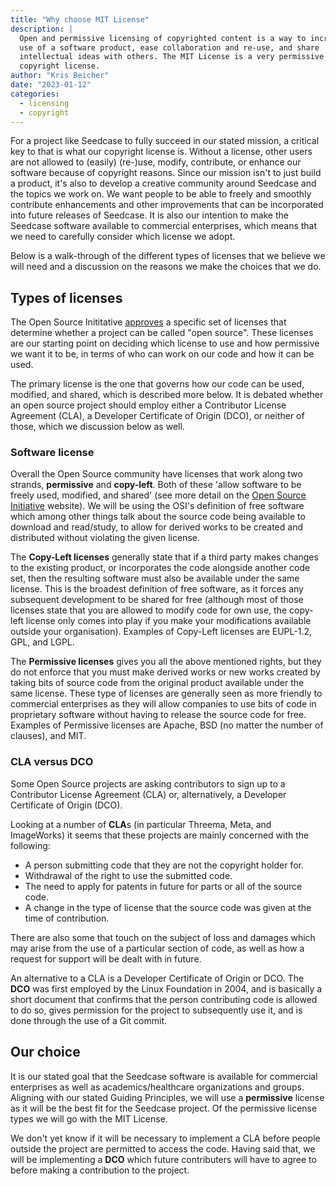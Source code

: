 ```yaml
---
title: "Why choose MIT License"
description: |
  Open and permissive licensing of copyrighted content is a way to increase 
  use of a software product, ease collaboration and re-use, and share
  intellectual ideas with others. The MIT License is a very permissive 
  copyright license.
author: "Kris Beicher"
date: "2023-01-12"
categories:
  - licensing
  - copyright
---
```


For a project like Seedcase to fully succeed in our stated mission, a
critical key to that is what our copyright license is. Without a
license, other users are not allowed to (easily) (re-)use, modify,
contribute, or enhance our software because of copyright reasons. Since
our mission isn't to just build a product, it's also to develop a
creative community around Seedcase and the topics we work on. We want
people to be able to freely and smoothly contribute enhancements and
other improvements that can be incorporated into future releases of
Seedcase. It is also our intention to make the Seedcase software
available to commercial enterprises, which means that we need to
carefully consider which license we adopt.

Below is a walk-through of the different types of licenses that we
believe we will need and a discussion on the reasons we make the choices
that we do.

## Types of licenses

The Open Source Inititative [approves](https://opensource.org/licenses)
a specific set of licenses that determine whether a project can be
called "open source". These licenses are our starting point on deciding
which license to use and how permissive we want it to be, in terms of
who can work on our code and how it can be used.

The primary license is the one that governs how our code can be used,
modified, and shared, which is described more below. It is debated
whether an open source project should employ either a Contributor
License Agreement (CLA), a Developer Certificate of Origin (DCO), or
neither of those, which we discussion below as well.

### Software license

Overall the Open Source community have licenses that work along two
strands, **permissive** and **copy-left**. Both of these 'allow software
to be freely used, modified, and shared' (see more detail on the [Open
Source Initiative](https://opensource.org/licenses) website). We will be
using the OSI's definition of free software which among other things
talk about the source code being available to download and read/study,
to allow for derived works to be created and distributed without
violating the given license.

The **Copy-Left licenses** generally state that if a third party makes
changes to the existing product, or incorporates the code alongside
another code set, then the resulting software must also be available
under the same license. This is the broadest definition of free
software, as it forces any subsequent development to be shared for free
(although most of those licenses state that you are allowed to modify
code for own use, the copy-left license only comes into play if you make
your modifications available outside your organisation). Examples of
Copy-Left licenses are EUPL-1.2, GPL, and LGPL.

The **Permissive licenses** gives you all the above mentioned rights,
but they do not enforce that you must make derived works or new works
created by taking bits of source code from the original product
available under the same license. These type of licenses are generally
seen as more friendly to commercial enterprises as they will allow
companies to use bits of code in proprietary software without having to
release the source code for free. Examples of Permissive licenses are
Apache, BSD (no matter the number of clauses), and MIT.

### CLA versus DCO

Some Open Source projects are asking contributors to sign up to a
Contributor License Agreement (CLA) or, alternatively, a Developer
Certificate of Origin (DCO).

Looking at a number of **CLA**s (in particular Threema, Meta, and
ImageWorks) it seems that these projects are mainly concerned with the
following:

-   A person submitting code that they are not the copyright holder for.
-   Withdrawal of the right to use the submitted code.
-   The need to apply for patents in future for parts or all of the
    source code.
-   A change in the type of license that the source code was given at
    the time of contribution.

There are also some that touch on the subject of loss and damages which
may arise from the use of a particular section of code, as well as how a
request for support will be dealt with in future.

An alternative to a CLA is a Developer Certificate of Origin or DCO. The
**DCO** was first employed by the Linux Foundation in 2004, and is
basically a short document that confirms that the person contributing
code is allowed to do so, gives permission for the project to
subsequently use it, and is done through the use of a Git commit.

## Our choice

It is our stated goal that the Seedcase software is available for
commercial enterprises as well as academics/healthcare organizations and
groups. Aligning with our stated Guiding Principles, we will use a
**permissive** license as it will be the best fit for the Seedcase
project. Of the permissive license types we will go with the MIT
License.

We don't yet know if it will be necessary to implement a CLA before
people outside the project are permitted to access the code. Having said
that, we will be implementing a **DCO** which future contributers will
have to agree to before making a contribution to the project.
